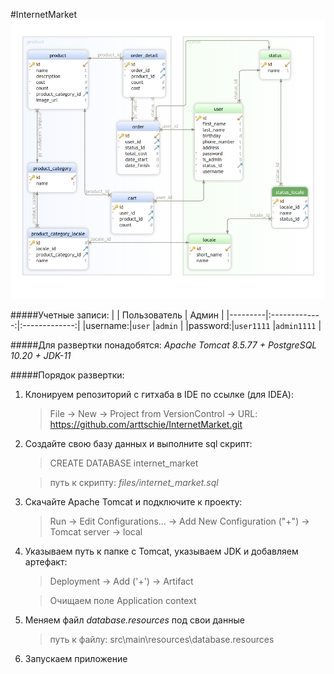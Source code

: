#InternetMarket
![alt text](files/databaseScheme.png)

#####Учетные записи:
|         | Пользователь  | Админ         |
|---------|:-------------:|:-------------:| 
|username:|`user`         |`admin`        |
|password:|`user1111`     |`admin1111`    |

#####Для развертки понадобятся:
*Apache Tomcat 8.5.77 + PostgreSQL 10.20 + JDK-11*

#####Порядок развертки:
1. Клонируем репозиторий с гитхаба в IDE по ссылке (для IDEA):
    >File -> New -> Project from VersionControl -> URL: https://github.com/arttschie/InternetMarket.git 
2. Создайте свою базу данных и выполните sql скрипт:
    >CREATE DATABASE internet_market

    >путь к скрипту: *files/internet_market.sql*
3. Скачайте Apache Tomcat и подключите к проекту:
    >Run -> Edit Configurations... -> Add New Configuration ("+") -> Tomcat server -> local
4. Указываем путь к папке с Tomcat, указываем JDK и добавляем артефакт: 
    >Deployment -> Add ('+') -> Artifact
             
    >Очищаем поле Application context
5. Меняем файл *database.resources* под свои данные
    >путь к файлу: src\main\resources\database.resources
6. Запускаем приложение